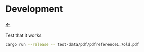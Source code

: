 # Development

### [<-](../README.md)

Test that it works
```sh
cargo run --release -- test-data/pdf/pdfreference1.7old.pdf 
```
